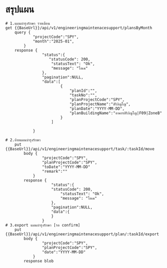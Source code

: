 # สรุปแผน

    # 1.แผนบำรุงรักษา รายเดือน
    get {{BaseUrl}}/api/v1/engineeringmaintenacesupport/plansByMonth
        query {
                "projectCode":"SPY",
                "month":"2025-01",
            }
        response {
                    "status":{
                       "statusCode": 200,
                        "statusText": "Ok",
                        "message": "โอเค" 
                    },
                    "pagination":NULL,
                    "data":[
                            {
                                "planId":"",
                                "taskNo":"",
                                "planProjectCode":"SPY",
                                "planProjectName":"สิริภิญโญ",
                                "planDate":"YYYY-MM-DD",
                                "planBuildingName":"อาคารสิริภิญโญ|F09|ZoneB"
                            }
                        ]
                    
                }

    # 2.ย้ายแผนบำรุงรักษา
        put {{BaseUrl}}/api/v1/engineeringmaintenacesupport/task/:taskId/move
            body {
                    "projectCode":"SPY",
                    "planProjectCode":"SPY",
                    "toDate":"YYYY-MM-DD"
                    "remark":""
                }
            response {
                        "status":{
                        "statusCode": 200,
                            "statusText": "Ok",
                            "message": "โอเค" 
                        },
                        "pagination":NULL,
                        "data":{
                        }
                    }
    # 3.export แผนบำรุงรักษา [รอ confirm]
        put {{BaseUrl}}/api/v1/engineeringmaintenacesupport/plan/:taskId/export
            body {
                    "projectCode":"SPY",
                    "planProjectCode":"SPY",
                    "date":"YYYY-MM-DD"
                }
            response blob
